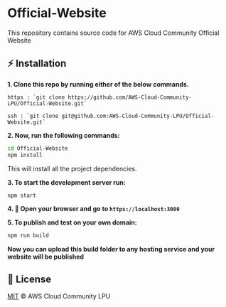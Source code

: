 # Official-Website
This repository contains source code for AWS Cloud Community Official Website

## :zap: Installation
**1. Clone this repo by running either of the below commands.**

    https : `git clone https://github.com/AWS-Cloud-Community-LPU/Official-Website.git`
  
    ssh : `git clone git@github.com:AWS-Cloud-Community-LPU/Official-Website.git`

**2. Now, run the following commands:**

  ```bash
cd Official-Website
npm install
```
This will install all the project dependencies.

**3. To start the development server run:**
```bash
npm start
```
**4. :tada: Open your browser and go to `https://localhost:3000`**

**5. To publish and test on your own domain:**
```bash
npm run build
```
**Now you can upload this build folder to any hosting service and your website will be published**
## :page_facing_up: License
[MIT](./LICENSE) © AWS Cloud Community LPU
